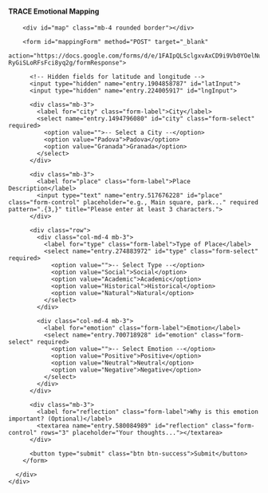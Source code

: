 <html lang="en">
<head>
  <meta charset="UTF-8">
  <title>TRACE Emotional Mapping Form</title>

  <!-- Bootstrap CSS -->
  <link href="https://cdn.jsdelivr.net/npm/bootstrap@5.3.0/dist/css/bootstrap.min.css" rel="stylesheet">

  <!-- Leaflet CSS -->
  <link rel="stylesheet" href="https://unpkg.com/leaflet/dist/leaflet.css" />

  <!-- Leaflet Control Geocoder CSS -->
  <link rel="stylesheet" href="https://unpkg.com/leaflet-control-geocoder/dist/Control.Geocoder.css" />

  <style>
    #map {
      height: 400px;
      width: 100%;
      margin-bottom: 20px;
    }
  </style>
</head>
<body class="bg-light">

  <div class="container mt-5">
    <div class="card shadow-lg">
      <div class="card-header bg-primary text-white">
        <h4 class="mb-0">TRACE Emotional Mapping</h4>
      </div>
      <div class="card-body">

        <div id="map" class="mb-4 rounded border"></div>

        <form id="mappingForm" method="POST" target="_blank"
              action="https://docs.google.com/forms/d/e/1FAIpQLSclgxvAxCD9i9Vb0YOelNukNERuxKP-RyGiSLoRFsFci8yq2g/formResponse">

          <!-- Hidden fields for latitude and longitude -->
          <input type="hidden" name="entry.1904858787" id="latInput">
          <input type="hidden" name="entry.224005917" id="lngInput">

          <div class="mb-3">
            <label for="city" class="form-label">City</label>
            <select name="entry.1494796080" id="city" class="form-select" required>
              <option value="">-- Select a City --</option>
              <option value="Padova">Padova</option>
              <option value="Granada">Granada</option>
            </select>
          </div>

          <div class="mb-3">
            <label for="place" class="form-label">Place Description</label>
            <input type="text" name="entry.517676228" id="place" class="form-control" placeholder="e.g., Main square, park..." required pattern=".{3,}" title="Please enter at least 3 characters.">
          </div>

          <div class="row">
            <div class="col-md-4 mb-3">
              <label for="type" class="form-label">Type of Place</label>
              <select name="entry.274883972" id="type" class="form-select" required>
                <option value="">-- Select Type --</option>
                <option value="Social">Social</option>
                <option value="Academic">Academic</option>
                <option value="Historical">Historical</option>
                <option value="Natural">Natural</option>
              </select>
            </div>

            <div class="col-md-4 mb-3">
              <label for="emotion" class="form-label">Emotion</label>
              <select name="entry.700718928" id="emotion" class="form-select" required>
                <option value="">-- Select Emotion --</option>
                <option value="Positive">Positive</option>
                <option value="Neutral">Neutral</option>
                <option value="Negative">Negative</option>
              </select>
            </div>
          </div>

          <div class="mb-3">
            <label for="reflection" class="form-label">Why is this emotion important? (Optional)</label>
            <textarea name="entry.580084989" id="reflection" class="form-control" rows="3" placeholder="Your thoughts..."></textarea>
          </div>

          <button type="submit" class="btn btn-success">Submit</button>
        </form>

      </div>
    </div>
  </div>

  <!-- Leaflet JS -->
  <script src="https://unpkg.com/leaflet/dist/leaflet.js"></script>

  <!-- Leaflet Control Geocoder JS -->
  <script src="https://unpkg.com/leaflet-control-geocoder/dist/Control.Geocoder.js"></script>

  <!-- Bootstrap JS Bundle -->
  <script src="https://cdn.jsdelivr.net/npm/bootstrap@5.3.0/dist/js/bootstrap.bundle.min.js"></script>

  <script>
    const map = L.map('map').setView([41.9, 12.5], 5);
    L.tileLayer('https://{s}.tile.openstreetmap.org/{z}/{x}/{y}.png', {
      attribution: '&copy; OpenStreetMap contributors'
    }).addTo(map);

    let marker;

    map.on('click', function(e) {
      if (marker) map.removeLayer(marker);
      marker = L.marker(e.latlng).addTo(map);
      document.getElementById('latInput').value = e.latlng.lat;
      document.getElementById('lngInput').value = e.latlng.lng;
    });

    L.Control.geocoder({
      defaultMarkGeocode: false
    })
    .on('markgeocode', function(e) {
      const center = e.geocode.center;
      const bbox = e.geocode.bbox;

      if (marker) map.removeLayer(marker);
      marker = L.marker(center).addTo(map);
      map.fitBounds(bbox);

      document.getElementById('latInput').value = center.lat;
      document.getElementById('lngInput').value = center.lng;
    })
    .addTo(map);

    const form = document.getElementById('mappingForm');
    form.addEventListener('submit', function(e) {
      const lat = document.getElementById('latInput').value.trim();
      const lng = document.getElementById('lngInput').value.trim();
      const place = document.getElementById('place').value.trim();

      if (!lat || !lng) {
        e.preventDefault();
        alert("Please select a location on the map.");
        return;
      }

      document.getElementById('place').value = place;
    });
  </script>

</body>
</html>
